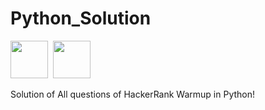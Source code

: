 # Python_Solution

<img height="60" src="https://www.theindianwire.com/wp-content/uploads/2018/06/hackerrank-logo-300x250.jpg">&nbsp;&nbsp;<img height="60" src="https://logo-all.ru/uploads/posts/2018-11/0_python_logo.jpg">&nbsp;&nbsp;


Solution of All questions of HackerRank Warmup in Python!
